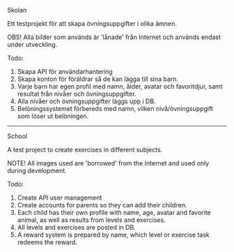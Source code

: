 Skolan

Ett testprojekt för att skapa övningsuppgifter i olika ämnen.

OBS! Alla bilder som används är 'lånade' från Internet och
används endast under utveckling.

Todo:
1. Skapa API för användarhantering
2. Skapa konton för föräldrar så de kan lägga till sina barn.
3. Varje barn har egen profil med namn, ålder, avatar och favoritdjur,
   samt resultat från nivåer och övningsuppgifter.
4. Alla nivåer och övningsuppgifter läggs upp i DB.
5. Belöningssystemet förbereds med namn, vilken nivå/övningsuppgift som
   löser ut belöningen.


___________________________________________________________________________

School

A test project to create exercises in different subjects.

NOTE! All images used are 'borrowed' from the Internet and
used only during development.

Todo:
1. Create API user management
2. Create accounts for parents so they can add their children.
3. Each child has their own profile with name, age, avatar and favorite animal,
    as well as results from levels and exercises.
4. All levels and exercises are posted in DB.
5. A reward system is prepared by name, which level or exercise task
    redeems the reward.
